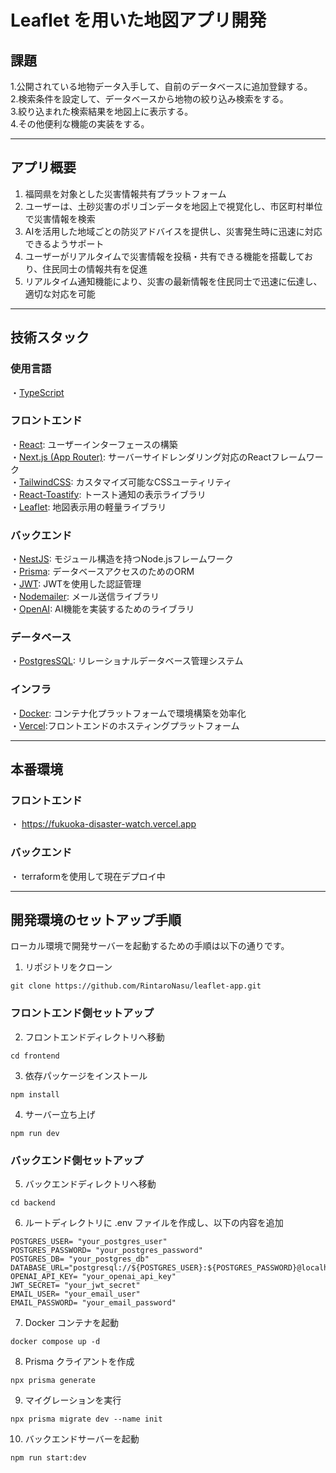 # Leaflet を用いた地図アプリ開発

## 課題

1.公開されている地物データ入手して、自前のデータベースに追加登録する。<br> 2.検索条件を設定して、データベースから地物の絞り込み検索をする。<br> 3.絞り込まれた検索結果を地図上に表示する。<br> 4.その他便利な機能の実装をする。

--- 

## アプリ概要
1. 福岡県を対象とした災害情報共有プラットフォーム<br>
2. ユーザーは、土砂災害のポリゴンデータを地図上で視覚化し、市区町村単位で災害情報を検索<br>
3. AIを活用した地域ごとの防災アドバイスを提供し、災害発生時に迅速に対応できるようサポート<br>
4. ユーザーがリアルタイムで災害情報を投稿・共有できる機能を搭載しており、住民同士の情報共有を促進<br>
5. リアルタイム通知機能により、災害の最新情報を住民同士で迅速に伝達し、適切な対応を可能

---

## 技術スタック

### 使用言語
  ・[TypeScript](https://www.typescriptlang.org/)
  
### フロントエンド 
  ・[React](https://ja.react.dev/): ユーザーインターフェースの構築<br>
  ・[Next.js (App Router)](https://nextjs.org/): サーバーサイドレンダリング対応のReactフレームワーク<br>
  ・[TailwindCSS](https://tailwindcss.com/): カスタマイズ可能なCSSユーティリティ<br>
  ・[React-Toastify](https://fkhadra.github.io/react-toastify/introduction/): トースト通知の表示ライブラリ<br>
  ・[Leaflet](https://leafletjs.com/reference.html): 地図表示用の軽量ライブラリ<br>
  
### バックエンド
  ・[NestJS](https://nestjs.com/): モジュール構造を持つNode.jsフレームワーク<br>
  ・[Prisma](https://www.prisma.io/): データベースアクセスのためのORM<br>
  ・[JWT](https://jwt.io/): JWTを使用した認証管理<br>
  ・[Nodemailer](https://www.nodemailer.com/): メール送信ライブラリ<br>
  ・[OpenAI](https://platform.openai.com/docs/api-reference/introduction): AI機能を実装するためのライブラリ<br>
  
### データベース
  ・[PostgresSQL](https://www.postgresql.org/docs/): リレーショナルデータベース管理システム

### インフラ
  ・[Docker](https://docs.docker.com/): コンテナ化プラットフォームで環境構築を効率化<br>
  ・[Vercel](https://vercel.com/docs):フロントエンドのホスティングプラットフォーム

---

## 本番環境
### フロントエンド
  ・ https://fukuoka-disaster-watch.vercel.app
### バックエンド
  ・ terraformを使用して現在デプロイ中

---

## 開発環境のセットアップ手順

ローカル環境で開発サーバーを起動するための手順は以下の通りです。

1. リポジトリをクローン

```
git clone https://github.com/RintaroNasu/leaflet-app.git
```

### フロントエンド側セットアップ

2. フロントエンドディレクトリへ移動

```
cd frontend
```

3. 依存パッケージをインストール

```
npm install
```

4. サーバー立ち上げ

```
npm run dev
```

### バックエンド側セットアップ

5. バックエンドディレクトリへ移動

```
cd backend
```

6. ルートディレクトリに .env ファイルを作成し、以下の内容を追加

```
POSTGRES_USER= "your_postgres_user"
POSTGRES_PASSWORD= "your_postgres_password"
POSTGRES_DB= "your_postgres_db"
DATABASE_URL="postgresql://${POSTGRES_USER}:${POSTGRES_PASSWORD}@localhost:5433/${POSTGRES_DB}"
OPENAI_API_KEY= "your_openai_api_key"
JWT_SECRET= "your_jwt_secret"
EMAIL_USER= "your_email_user"
EMAIL_PASSWORD= "your_email_password"
```

7. Docker コンテナを起動

```
docker compose up -d
```

8. Prisma クライアントを作成

```
npx prisma generate
```

9. マイグレーションを実行

```
npx prisma migrate dev --name init
```

10. バックエンドサーバーを起動

```
npm run start:dev
```
